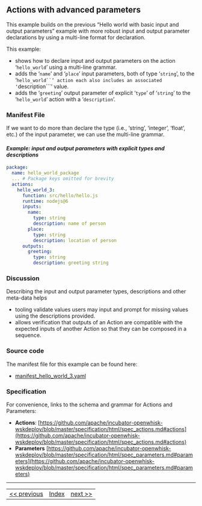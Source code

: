 ## Actions with advanced parameters

This example builds on the previous “Hello world with basic input and output parameters” example with more robust input and output parameter declarations by using a multi-line format for declaration.

This example:
- shows how to declare input and output parameters on the action ‘```hello_world```’ using a multi-line grammar.
- adds the ‘```name```’ and ‘```place```’ input parameters, both of type ‘```string```’, to the ‘```hello_world``’ action each also includes an associated ‘```description```’ value.
- adds the ‘```greeting```’ output parameter of explicit ‘```type```’ of ‘```string```’ to the ‘```hello_world```’ action with a ‘```description```’.

### Manifest File

If we want to do more than declare the type (i.e., ‘string’, ‘integer’, ‘float’, etc.) of the input parameter, we can use the multi-line grammar.

#### _Example: input and output parameters with explicit types and descriptions_
```yaml
package:
  name: hello_world_package
  ... # Package keys omitted for brevity
  actions:
    hello_world_3:
      function: src/hello/hello.js
      runtime: nodejs@6
      inputs:
        name:
          type: string
          description: name of person
        place:
          type: string
          description: location of person
      outputs:
        greeting:
          type: string
          description: greeting string
```

### Discussion
Describing the input and output parameter types, descriptions and other meta-data helps
- tooling validate values users may input and prompt for missing values using the descriptions provided.
- allows verification that outputs of an Action are compatible with the expected inputs of another Action so that they can be composed in a sequence.

### Source code
The manifest file for this example can be found here:
- [manifest_hello_world_3.yaml](https://github.com/apache/incubator-openwhisk-wskdeploy/blob/master/docs/examples/manifest_hello_world_2.yaml)

### Specification
For convenience, links to the schema and grammar for Actions and Parameters:
- **Actions**: [https://github.com/apache/incubator-openwhisk-wskdeploy/blob/master/specification/html/spec_actions.md#actions](https://github.com/apache/incubator-openwhisk-wskdeploy/blob/master/specification/html/spec_actions.md#actions)
- **Parameters** [https://github.com/apache/incubator-openwhisk-wskdeploy/blob/master/specification/html/spec_parameters.md#parameters](https://github.com/apache/incubator-openwhisk-wskdeploy/blob/master/specification/html/spec_parameters.md#parameters)

---
<!--
 Bottom Navigation
-->
<html>
<div align="center">
<table align="center">
  <tr>
    <td><a href="wskdeploy_helloworld_basic_parms.md#actions-with-basic-parameters">&lt;&lt;&nbsp;previous</a></td>
    <td><a href="programming_guide.md#guided-examples">Index</a></td>
    <td><a href="">next&nbsp;&gt;&gt;</a></td>
  </tr>
</table>
</div>
</html>
